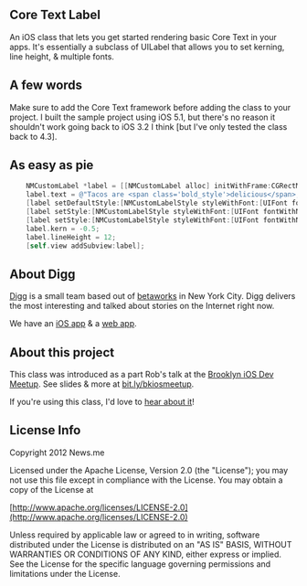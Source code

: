 ## Core Text Label 
An iOS class that lets you get started rendering basic Core Text in your apps. It's essentially a subclass of UILabel that allows you to set kerning, line height, & multiple fonts.

## A few words
Make sure to add the Core Text framework before adding the class to your project.
I built the sample project using iOS 5.1, but there's no reason it shouldn't work going back to iOS 3.2 I think [but I've only tested the class back to 4.3].

## As easy as pie
```objective-c
	NMCustomLabel *label = [[NMCustomLabel alloc] initWithFrame:CGRectMake(0, 0, 100, 100)];
	label.text = @"Tacos are <span class='bold_style'>delicious</span>, <span class='ital_style'>seriously</span>";
	[label setDefaultStyle:[NMCustomLabelStyle styleWithFont:[UIFont fontWithName:@"HelveticaNeue" size:12] color:[UIColor colorWithRed:153/255.0 green:153/255.0 blue:153/255.0 alpha:1.0]]];
	[label setStyle:[NMCustomLabelStyle styleWithFont:[UIFont fontWithName:@"HelveticaNeue-Bold" size:13] color:[UIColor colorWithRed:53/255.0 green:53/255.0 blue:53/255.0 alpha:1.0]] forKey:@"bold_style"];
	[label setStyle:[NMCustomLabelStyle styleWithFont:[UIFont fontWithName:@"HelveticaNeue-LightItalic" size:12] color:[UIColor colorWithRed:153/255.0 green:153/255.0 blue:153/255.0 alpha:1.0]] forKey:@"ital_style"];	
	label.kern = -0.5;
	label.lineHeight = 12;
	[self.view addSubview:label];
```

## About Digg
[Digg](http://digg.com/) is a small team based out of [betaworks](http://betaworks.com/) in New York City. Digg delivers the most interesting and talked about stories on the Internet right now.

We have an [iOS app](http://digg.com/ios-download) & a [web app](http://digg.com/).

## About this project
This class was introduced as a part Rob's talk at the [Brooklyn iOS Dev Meetup](http://www.meetup.com/The-Brooklyn-iPhone-and-iPad-Developer-Meetup/). See slides & more at [bit.ly/bkiosmeetup](http://bit.ly/bkiosmeetup).

If you're using this class, I'd love to [hear about it](https://github.com/rhaining)!

## License Info
Copyright 2012 News.me

Licensed under the Apache License, Version 2.0 (the "License");
you may not use this file except in compliance with the License.
You may obtain a copy of the License at

[http://www.apache.org/licenses/LICENSE-2.0](http://www.apache.org/licenses/LICENSE-2.0)

Unless required by applicable law or agreed to in writing, software
distributed under the License is distributed on an "AS IS" BASIS,
WITHOUT WARRANTIES OR CONDITIONS OF ANY KIND, either express or implied.
See the License for the specific language governing permissions and
limitations under the License.
